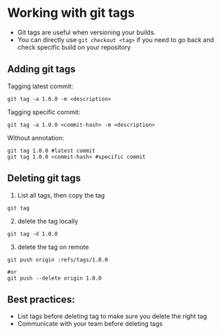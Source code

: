 # Working with git tags

- Git tags are useful when versioning your builds.
- You can directly use `git checkout <tag>` if you need to go back and check specific build on your repository

## Adding git tags

Tagging latest commit:

```
git tag -a 1.0.0 -m <description>
```

Tagging specific commit:

```
git tag -a 1.0.0 <commit-hash> -m <description>
```

Without annotation:

```
git tag 1.0.0 #latest commit
git tag 1.0.0 <commit-hash> #specific commit
```

## Deleting git tags

1. List all tags, then copy the tag

```
git tag
```

2. delete the tag locally

```
git tag -d 1.0.0
```

3. delete the tag on remote

```
git push origin :refs/tags/1.0.0

#or
git push --delete origin 1.0.0
```

## Best practices:
- List tags before deleting tag to make sure you delete the right tag
- Communicate with your team before deleting tags
